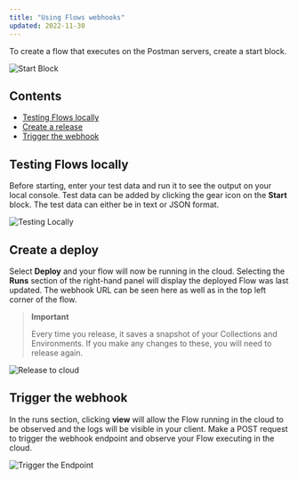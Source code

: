 ```yaml
---
title: "Using Flows webhooks"
updated: 2022-11-30
---
```


To create a flow that executes on the Postman servers, create a start block.

![Start Block](https://assets.postman.com/postman-labs-docs/cloud-execution/running-flows-on-the-cloud-start.gif)

## Contents

* [Testing Flows locally](#testing-flows-locally)
* [Create a release](#create-a-release)
* [Trigger the webhook](#trigger-the-webhook)

## Testing Flows locally

Before starting, enter your test data and run it to see the output on your local console. Test data can be added by clicking the gear icon on the **Start** block. The test data can either be in text or JSON format.

![Testing Locally](https://assets.postman.com/postman-labs-docs/cloud-execution/running-flows-on-the-cloud-test-data.gif)

## Create a deploy

Select **Deploy** and your flow will now be running in the cloud. Selecting the **Runs** section of the right-hand panel will display the deployed Flow was last updated. The webhook URL can be seen here as well as in the top left corner of the flow.

> **Important**
>
> Every time you release, it saves a snapshot of your Collections and Environments. If you make any changes to these, you will need to release again.

![Release to cloud](https://assets.postman.com/postman-labs-docs/cloud-execution/running-flows-in-the-cloud-create-deploy.gif)

## Trigger the webhook

In the runs section, clicking **view** will allow the Flow running in the cloud to be observed and the logs will be visible in your client. Make a POST request to trigger the webhook endpoint and observe your Flow executing in the cloud.

![Trigger the Endpoint](https://assets.postman.com/postman-labs-docs/cloud-execution/running-in-cloud.gif)
